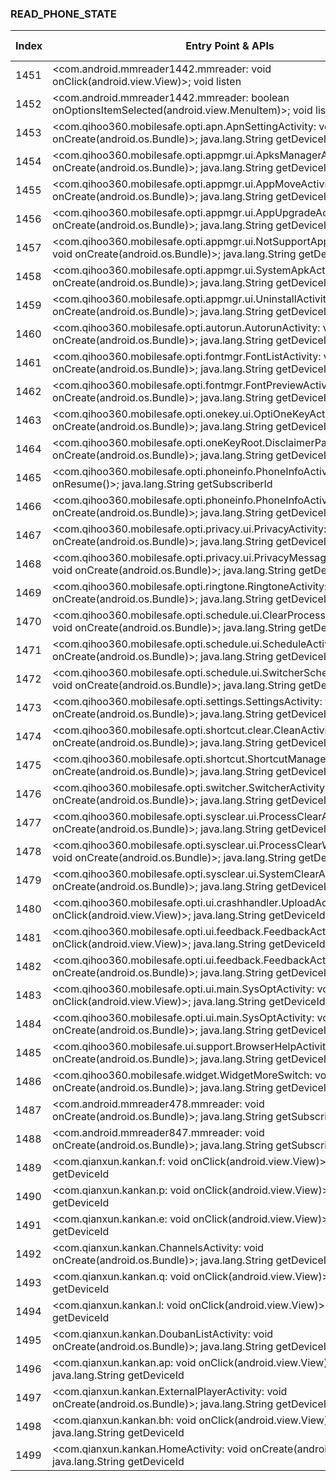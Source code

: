 ### READ_PHONE_STATE
| Index | Entry Point & APIs | Screen shot | Resource id | Label |
| ------------- | ------------- | ------------- |-------------|-------------|
| 1451 | <com.android.mmreader1442.mmreader: void onClick(android.view.View)>; void listen | ![](D:\COSMOS\output\py\Drebin\VirusShare_Android_20130506\VirusShare_34e2c41a152852dba803bcc648b28c62\com.android.mmreader1442.mmreader.png) |  | |
| 1452 | <com.android.mmreader1442.mmreader: boolean onOptionsItemSelected(android.view.MenuItem)>; void listen | ![](D:\COSMOS\output\py\Drebin\VirusShare_Android_20130506\VirusShare_34e2c41a152852dba803bcc648b28c62\com.android.mmreader1442.mmreader.png) |  | |
| 1453 | <com.qihoo360.mobilesafe.opti.apn.ApnSettingActivity: void onCreate(android.os.Bundle)>; java.lang.String getDeviceId | ![](D:\COSMOS\output\py\Drebin\VirusShare_Android_20130506\VirusShare_34f2bf78e5a96f5d151b70e61a39396d\com.qihoo360.mobilesafe.opti.apn.ApnSettingActivity.png) |  | |
| 1454 | <com.qihoo360.mobilesafe.opti.appmgr.ui.ApksManagerActivity: void onCreate(android.os.Bundle)>; java.lang.String getDeviceId | ![](D:\COSMOS\output\py\Drebin\VirusShare_Android_20130506\VirusShare_34f2bf78e5a96f5d151b70e61a39396d\com.qihoo360.mobilesafe.opti.appmgr.ui.ApksManagerActivity.png) |  | |
| 1455 | <com.qihoo360.mobilesafe.opti.appmgr.ui.AppMoveActivity: void onCreate(android.os.Bundle)>; java.lang.String getDeviceId | ![](D:\COSMOS\output\py\Drebin\VirusShare_Android_20130506\VirusShare_34f2bf78e5a96f5d151b70e61a39396d\com.qihoo360.mobilesafe.opti.appmgr.ui.AppMoveActivity.png) |  | |
| 1456 | <com.qihoo360.mobilesafe.opti.appmgr.ui.AppUpgradeActivity: void onCreate(android.os.Bundle)>; java.lang.String getDeviceId | ![](D:\COSMOS\output\py\Drebin\VirusShare_Android_20130506\VirusShare_34f2bf78e5a96f5d151b70e61a39396d\com.qihoo360.mobilesafe.opti.appmgr.ui.AppUpgradeActivity.png) |  | |
| 1457 | <com.qihoo360.mobilesafe.opti.appmgr.ui.NotSupportAppMoveActivity: void onCreate(android.os.Bundle)>; java.lang.String getDeviceId | ![](D:\COSMOS\output\py\Drebin\VirusShare_Android_20130506\VirusShare_34f2bf78e5a96f5d151b70e61a39396d\com.qihoo360.mobilesafe.opti.appmgr.ui.NotSupportAppMoveActivity.png) |  | |
| 1458 | <com.qihoo360.mobilesafe.opti.appmgr.ui.SystemApkActivity: void onCreate(android.os.Bundle)>; java.lang.String getDeviceId | ![](D:\COSMOS\output\py\Drebin\VirusShare_Android_20130506\VirusShare_34f2bf78e5a96f5d151b70e61a39396d\com.qihoo360.mobilesafe.opti.appmgr.ui.SystemApkActivity.png) |  | |
| 1459 | <com.qihoo360.mobilesafe.opti.appmgr.ui.UninstallActivity: void onCreate(android.os.Bundle)>; java.lang.String getDeviceId | ![](D:\COSMOS\output\py\Drebin\VirusShare_Android_20130506\VirusShare_34f2bf78e5a96f5d151b70e61a39396d\com.qihoo360.mobilesafe.opti.appmgr.ui.UninstallActivity.png) |  | |
| 1460 | <com.qihoo360.mobilesafe.opti.autorun.AutorunActivity: void onCreate(android.os.Bundle)>; java.lang.String getDeviceId | ![](D:\COSMOS\output\py\Drebin\VirusShare_Android_20130506\VirusShare_34f2bf78e5a96f5d151b70e61a39396d\com.qihoo360.mobilesafe.opti.autorun.AutorunActivity.png) |  | |
| 1461 | <com.qihoo360.mobilesafe.opti.fontmgr.FontListActivity: void onCreate(android.os.Bundle)>; java.lang.String getDeviceId | ![](D:\COSMOS\output\py\Drebin\VirusShare_Android_20130506\VirusShare_34f2bf78e5a96f5d151b70e61a39396d\com.qihoo360.mobilesafe.opti.fontmgr.FontListActivity.png) |  | |
| 1462 | <com.qihoo360.mobilesafe.opti.fontmgr.FontPreviewActivity: void onCreate(android.os.Bundle)>; java.lang.String getDeviceId | ![](D:\COSMOS\output\py\Drebin\VirusShare_Android_20130506\VirusShare_34f2bf78e5a96f5d151b70e61a39396d\com.qihoo360.mobilesafe.opti.fontmgr.FontPreviewActivity.png) |  | |
| 1463 | <com.qihoo360.mobilesafe.opti.onekey.ui.OptiOneKeyActivity: void onCreate(android.os.Bundle)>; java.lang.String getDeviceId | ![](D:\COSMOS\output\py\Drebin\VirusShare_Android_20130506\VirusShare_34f2bf78e5a96f5d151b70e61a39396d\com.qihoo360.mobilesafe.opti.onekey.ui.OptiOneKeyActivity.png) |  | |
| 1464 | <com.qihoo360.mobilesafe.opti.oneKeyRoot.DisclaimerPage: void onCreate(android.os.Bundle)>; java.lang.String getDeviceId | ![](D:\COSMOS\output\py\Drebin\VirusShare_Android_20130506\VirusShare_34f2bf78e5a96f5d151b70e61a39396d\com.qihoo360.mobilesafe.opti.oneKeyRoot.DisclaimerPage.png) |  | |
| 1465 | <com.qihoo360.mobilesafe.opti.phoneinfo.PhoneInfoActivity: void onResume()>; java.lang.String getSubscriberId | ![](D:\COSMOS\output\py\Drebin\VirusShare_Android_20130506\VirusShare_34f2bf78e5a96f5d151b70e61a39396d\com.qihoo360.mobilesafe.opti.phoneinfo.PhoneInfoActivity.png) |  | |
| 1466 | <com.qihoo360.mobilesafe.opti.phoneinfo.PhoneInfoActivity: void onCreate(android.os.Bundle)>; java.lang.String getDeviceId | ![](D:\COSMOS\output\py\Drebin\VirusShare_Android_20130506\VirusShare_34f2bf78e5a96f5d151b70e61a39396d\com.qihoo360.mobilesafe.opti.phoneinfo.PhoneInfoActivity.png) |  | |
| 1467 | <com.qihoo360.mobilesafe.opti.privacy.ui.PrivacyActivity: void onCreate(android.os.Bundle)>; java.lang.String getDeviceId | ![](D:\COSMOS\output\py\Drebin\VirusShare_Android_20130506\VirusShare_34f2bf78e5a96f5d151b70e61a39396d\com.qihoo360.mobilesafe.opti.privacy.ui.PrivacyActivity.png) |  | |
| 1468 | <com.qihoo360.mobilesafe.opti.privacy.ui.PrivacyMessageListActivity: void onCreate(android.os.Bundle)>; java.lang.String getDeviceId | ![](D:\COSMOS\output\py\Drebin\VirusShare_Android_20130506\VirusShare_34f2bf78e5a96f5d151b70e61a39396d\com.qihoo360.mobilesafe.opti.privacy.ui.PrivacyMessageListActivity.png) |  | |
| 1469 | <com.qihoo360.mobilesafe.opti.ringtone.RingtoneActivity: void onCreate(android.os.Bundle)>; java.lang.String getDeviceId | ![](D:\COSMOS\output\py\Drebin\VirusShare_Android_20130506\VirusShare_34f2bf78e5a96f5d151b70e61a39396d\com.qihoo360.mobilesafe.opti.ringtone.RingtoneActivity.png) |  | |
| 1470 | <com.qihoo360.mobilesafe.opti.schedule.ui.ClearProcessScheduleActivity: void onCreate(android.os.Bundle)>; java.lang.String getDeviceId | ![](D:\COSMOS\output\py\Drebin\VirusShare_Android_20130506\VirusShare_34f2bf78e5a96f5d151b70e61a39396d\com.qihoo360.mobilesafe.opti.schedule.ui.ClearProcessScheduleActivity.png) |  | |
| 1471 | <com.qihoo360.mobilesafe.opti.schedule.ui.ScheduleActivity: void onCreate(android.os.Bundle)>; java.lang.String getDeviceId | ![](D:\COSMOS\output\py\Drebin\VirusShare_Android_20130506\VirusShare_34f2bf78e5a96f5d151b70e61a39396d\com.qihoo360.mobilesafe.opti.schedule.ui.ScheduleActivity.png) |  | |
| 1472 | <com.qihoo360.mobilesafe.opti.schedule.ui.SwitcherScheduleActivity: void onCreate(android.os.Bundle)>; java.lang.String getDeviceId | ![](D:\COSMOS\output\py\Drebin\VirusShare_Android_20130506\VirusShare_34f2bf78e5a96f5d151b70e61a39396d\com.qihoo360.mobilesafe.opti.schedule.ui.SwitcherScheduleActivity.png) |  | |
| 1473 | <com.qihoo360.mobilesafe.opti.settings.SettingsActivity: void onCreate(android.os.Bundle)>; java.lang.String getDeviceId | ![](D:\COSMOS\output\py\Drebin\VirusShare_Android_20130506\VirusShare_34f2bf78e5a96f5d151b70e61a39396d\com.qihoo360.mobilesafe.opti.settings.SettingsActivity.png) |  | |
| 1474 | <com.qihoo360.mobilesafe.opti.shortcut.clear.CleanActivity: void onCreate(android.os.Bundle)>; java.lang.String getDeviceId | ![](D:\COSMOS\output\py\Drebin\VirusShare_Android_20130506\VirusShare_34f2bf78e5a96f5d151b70e61a39396d\com.qihoo360.mobilesafe.opti.shortcut.clear.CleanActivity.png) |  | |
| 1475 | <com.qihoo360.mobilesafe.opti.shortcut.ShortcutManagerActivity: void onCreate(android.os.Bundle)>; java.lang.String getDeviceId | ![](D:\COSMOS\output\py\Drebin\VirusShare_Android_20130506\VirusShare_34f2bf78e5a96f5d151b70e61a39396d\com.qihoo360.mobilesafe.opti.shortcut.ShortcutManagerActivity.png) |  | |
| 1476 | <com.qihoo360.mobilesafe.opti.switcher.SwitcherActivity: void onCreate(android.os.Bundle)>; java.lang.String getDeviceId | ![](D:\COSMOS\output\py\Drebin\VirusShare_Android_20130506\VirusShare_34f2bf78e5a96f5d151b70e61a39396d\com.qihoo360.mobilesafe.opti.switcher.SwitcherActivity.png) |  | |
| 1477 | <com.qihoo360.mobilesafe.opti.sysclear.ui.ProcessClearActivity: void onCreate(android.os.Bundle)>; java.lang.String getDeviceId | ![](D:\COSMOS\output\py\Drebin\VirusShare_Android_20130506\VirusShare_34f2bf78e5a96f5d151b70e61a39396d\com.qihoo360.mobilesafe.opti.sysclear.ui.ProcessClearActivity.png) |  | |
| 1478 | <com.qihoo360.mobilesafe.opti.sysclear.ui.ProcessClearWhiteListActivity: void onCreate(android.os.Bundle)>; java.lang.String getDeviceId | ![](D:\COSMOS\output\py\Drebin\VirusShare_Android_20130506\VirusShare_34f2bf78e5a96f5d151b70e61a39396d\com.qihoo360.mobilesafe.opti.sysclear.ui.ProcessClearWhiteListActivity.png) |  | |
| 1479 | <com.qihoo360.mobilesafe.opti.sysclear.ui.SystemClearActivity: void onCreate(android.os.Bundle)>; java.lang.String getDeviceId | ![](D:\COSMOS\output\py\Drebin\VirusShare_Android_20130506\VirusShare_34f2bf78e5a96f5d151b70e61a39396d\com.qihoo360.mobilesafe.opti.sysclear.ui.SystemClearActivity.png) |  | |
| 1480 | <com.qihoo360.mobilesafe.opti.ui.crashhandler.UploadActivity$1: void onClick(android.view.View)>; java.lang.String getDeviceId | ![](D:\COSMOS\output\py\Drebin\VirusShare_Android_20130506\VirusShare_34f2bf78e5a96f5d151b70e61a39396d\com.qihoo360.mobilesafe.opti.ui.crashhandler.UploadActivity.png) |  | |
| 1481 | <com.qihoo360.mobilesafe.opti.ui.feedback.FeedbackActivity: void onClick(android.view.View)>; java.lang.String getDeviceId | ![](D:\COSMOS\output\py\Drebin\VirusShare_Android_20130506\VirusShare_34f2bf78e5a96f5d151b70e61a39396d\com.qihoo360.mobilesafe.opti.ui.feedback.FeedbackActivity.png) |  | |
| 1482 | <com.qihoo360.mobilesafe.opti.ui.feedback.FeedbackActivity: void onCreate(android.os.Bundle)>; java.lang.String getDeviceId | ![](D:\COSMOS\output\py\Drebin\VirusShare_Android_20130506\VirusShare_34f2bf78e5a96f5d151b70e61a39396d\com.qihoo360.mobilesafe.opti.ui.feedback.FeedbackActivity.png) |  | |
| 1483 | <com.qihoo360.mobilesafe.opti.ui.main.SysOptActivity: void onClick(android.view.View)>; java.lang.String getDeviceId | ![](D:\COSMOS\output\py\Drebin\VirusShare_Android_20130506\VirusShare_34f2bf78e5a96f5d151b70e61a39396d\com.qihoo360.mobilesafe.opti.ui.main.SysOptActivity.png) |  | |
| 1484 | <com.qihoo360.mobilesafe.opti.ui.main.SysOptActivity: void onCreate(android.os.Bundle)>; java.lang.String getDeviceId | ![](D:\COSMOS\output\py\Drebin\VirusShare_Android_20130506\VirusShare_34f2bf78e5a96f5d151b70e61a39396d\com.qihoo360.mobilesafe.opti.ui.main.SysOptActivity.png) |  | |
| 1485 | <com.qihoo360.mobilesafe.ui.support.BrowserHelpActivity: void onCreate(android.os.Bundle)>; java.lang.String getDeviceId | ![](D:\COSMOS\output\py\Drebin\VirusShare_Android_20130506\VirusShare_34f2bf78e5a96f5d151b70e61a39396d\com.qihoo360.mobilesafe.ui.support.BrowserHelpActivity.png) |  | |
| 1486 | <com.qihoo360.mobilesafe.widget.WidgetMoreSwitch: void onCreate(android.os.Bundle)>; java.lang.String getDeviceId | ![](D:\COSMOS\output\py\Drebin\VirusShare_Android_20130506\VirusShare_34f2bf78e5a96f5d151b70e61a39396d\com.qihoo360.mobilesafe.widget.WidgetMoreSwitch.png) |  | |
| 1487 | <com.android.mmreader478.mmreader: void onCreate(android.os.Bundle)>; java.lang.String getSubscriberId | ![](D:\COSMOS\output\py\Drebin\VirusShare_Android_20130506\VirusShare_357f3dccc5eff641e986d46843884a92\com.android.mmreader478.mmreader.png) |  | |
| 1488 | <com.android.mmreader847.mmreader: void onCreate(android.os.Bundle)>; java.lang.String getSubscriberId | ![](D:\COSMOS\output\py\Drebin\VirusShare_Android_20130506\VirusShare_362102e04fd8025e49e9b501917c3b67\com.android.mmreader847.mmreader.png) |  | |
| 1489 | <com.qianxun.kankan.f: void onClick(android.view.View)>; java.lang.String getDeviceId | ![](D:\COSMOS\output\py\Drebin\VirusShare_Android_20130506\VirusShare_eedec532c94ae748d38a33d4b61b799d\com.qianxun.kankan.ChannelsActivity.png) |  | |
| 1490 | <com.qianxun.kankan.p: void onClick(android.view.View)>; java.lang.String getDeviceId | ![](D:\COSMOS\output\py\Drebin\VirusShare_Android_20130506\VirusShare_eedec532c94ae748d38a33d4b61b799d\com.qianxun.kankan.ChannelsActivity.png) |  | |
| 1491 | <com.qianxun.kankan.e: void onClick(android.view.View)>; java.lang.String getDeviceId | ![](D:\COSMOS\output\py\Drebin\VirusShare_Android_20130506\VirusShare_eedec532c94ae748d38a33d4b61b799d\com.qianxun.kankan.ChannelsActivity.png) |  | |
| 1492 | <com.qianxun.kankan.ChannelsActivity: void onCreate(android.os.Bundle)>; java.lang.String getDeviceId | ![](D:\COSMOS\output\py\Drebin\VirusShare_Android_20130506\VirusShare_eedec532c94ae748d38a33d4b61b799d\com.qianxun.kankan.ChannelsActivity.png) |  | |
| 1493 | <com.qianxun.kankan.q: void onClick(android.view.View)>; java.lang.String getDeviceId | ![](D:\COSMOS\output\py\Drebin\VirusShare_Android_20130506\VirusShare_eedec532c94ae748d38a33d4b61b799d\com.qianxun.kankan.ChannelsActivity.png) |  | |
| 1494 | <com.qianxun.kankan.l: void onClick(android.view.View)>; java.lang.String getDeviceId | ![](D:\COSMOS\output\py\Drebin\VirusShare_Android_20130506\VirusShare_eedec532c94ae748d38a33d4b61b799d\com.qianxun.kankan.ChannelsActivity.png) |  | |
| 1495 | <com.qianxun.kankan.DoubanListActivity: void onCreate(android.os.Bundle)>; java.lang.String getDeviceId | ![](D:\COSMOS\output\py\Drebin\VirusShare_Android_20130506\VirusShare_eedec532c94ae748d38a33d4b61b799d\com.qianxun.kankan.DoubanListActivity.png) |  | |
| 1496 | <com.qianxun.kankan.ap: void onClick(android.view.View)>; java.lang.String getDeviceId | ![](D:\COSMOS\output\py\Drebin\VirusShare_Android_20130506\VirusShare_eedec532c94ae748d38a33d4b61b799d\com.qianxun.kankan.ExternalPlayerActivity.png) |  | |
| 1497 | <com.qianxun.kankan.ExternalPlayerActivity: void onCreate(android.os.Bundle)>; java.lang.String getDeviceId | ![](D:\COSMOS\output\py\Drebin\VirusShare_Android_20130506\VirusShare_eedec532c94ae748d38a33d4b61b799d\com.qianxun.kankan.ExternalPlayerActivity.png) |  | |
| 1498 | <com.qianxun.kankan.bh: void onClick(android.view.View)>; java.lang.String getDeviceId | ![](D:\COSMOS\output\py\Drebin\VirusShare_Android_20130506\VirusShare_eedec532c94ae748d38a33d4b61b799d\com.qianxun.kankan.HomeActivity.png) |  | |
| 1499 | <com.qianxun.kankan.HomeActivity: void onCreate(android.os.Bundle)>; java.lang.String getDeviceId | ![](D:\COSMOS\output\py\Drebin\VirusShare_Android_20130506\VirusShare_eedec532c94ae748d38a33d4b61b799d\com.qianxun.kankan.HomeActivity.png) |  | |

